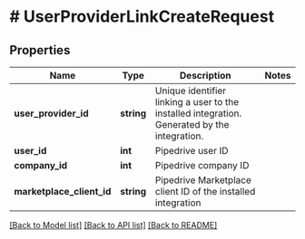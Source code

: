 # # UserProviderLinkCreateRequest

## Properties

Name | Type | Description | Notes
------------ | ------------- | ------------- | -------------
**user_provider_id** | **string** | Unique identifier linking a user to the installed integration. Generated by the integration. |
**user_id** | **int** | Pipedrive user ID |
**company_id** | **int** | Pipedrive company ID |
**marketplace_client_id** | **string** | Pipedrive Marketplace client ID of the installed integration |

[[Back to Model list]](../../README.md#models) [[Back to API list]](../../README.md#endpoints) [[Back to README]](../../README.md)
